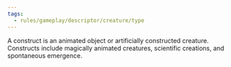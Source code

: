 ```yaml
---
tags:
  - rules/gameplay/descriptor/creature/type
---
```

A construct is an animated object or artificially constructed creature.
Constructs include magically animated creatures, scientific creations, and spontaneous emergence.